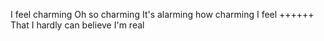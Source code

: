 I feel charming
Oh so charming
It's alarming how charming I feel
++++++
That I hardly can believe I'm real